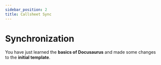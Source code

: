 ```yaml
---
sidebar_position: 2
title: Callsheet Sync
---
```


# Synchronization

You have just learned the **basics of Docusaurus** and made some changes to the **initial template**.
